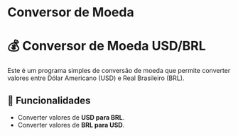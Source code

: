 # Conversor de Moeda

# 💰 Conversor de Moeda USD/BRL

Este é um programa simples de conversão de moeda que permite converter valores entre Dólar Americano (USD) e Real Brasileiro (BRL).

## 🚀 Funcionalidades

- Converter valores de **USD para BRL**.
- Converter valores de **BRL para USD**.
